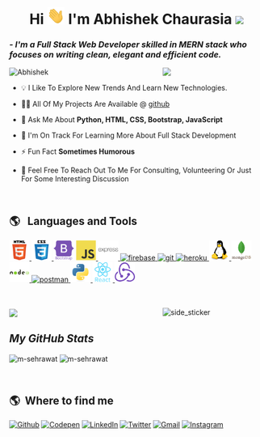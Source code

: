 <h1 align="center">
    Hi
    <img src="https://raw.githubusercontent.com/ABSphreak/ABSphreak/master/gifs/Hi.gif" width="35">
    I'm Abhishek Chaurasia
    <img src="https://camo.githubusercontent.com/d3359cb00ab0b5ed8f2e1fe3fceb4fbaf3b614340f8c0db99c17b9f50b351770/68747470733a2f2f656d6f6a69732e736c61636b6d6f6a69732e636f6d2f656d6f6a69732f696d616765732f313533313834393433302f343234362f626c6f622d73756e676c61737365732e6769663f31353331383439343330" width="35">
</h1>
<h3>
    <i>- I'm a Full Stack Web Developer skilled in MERN stack who focuses on writing clean, elegant and efficient code.</i>
</h3>
<img align="right" src="https://cdn.jsdelivr.net/gh/Th3Wall/assets-cdn/PersonalGithubReadme/Memoji.png" width="200"/>
<p align="left"> <img src="https://komarev.com/ghpvc/?username=aabhishek-chaurasia-au17" alt="Abhishek" /> </p>

- 💡 I Like To Explore New Trends And Learn New Technologies.

- 👨‍💻 All Of My Projects Are Available @ [github](https://github.com/aabhishek-chaurasia-au17)

- 💬 Ask Me About **Python, HTML, CSS, Bootstrap, JavaScript**

- 🌱 I'm On Track For Learning More About Full Stack Development

- ⚡ Fun Fact **Sometimes Humorous**

- 💬 Feel Free To Reach Out To Me For Consulting, Volunteering Or Just For Some Interesting Discussion
<br>

<h2>🌎 &nbsp; Languages and Tools</h2>


<p align="left"><a href="https://www.w3.org/html/" target="_blank"> <img src="https://raw.githubusercontent.com/devicons/devicon/master/icons/html5/html5-original-wordmark.svg" alt="html5" width="40" height="40"/>  <a href="https://getbootstrap.com" target="_blank">  <img src="https://raw.githubusercontent.com/devicons/devicon/master/icons/css3/css3-original-wordmark.svg" alt="css3" width="40" height="40"/> </a> </a> <img src="https://raw.githubusercontent.com/devicons/devicon/master/icons/bootstrap/bootstrap-plain-wordmark.svg" alt="bootstrap" width="40" height="40"/> </a>  <a href="https://www.w3schools.com/css/" target="_blank"> <a href="https://developer.mozilla.org/en-US/docs/Web/JavaScript" target="_blank"> <img src="https://raw.githubusercontent.com/devicons/devicon/master/icons/javascript/javascript-original.svg" alt="javascript" width="40" height="40"/> </a> <a href="https://expressjs.com" target="_blank"> <img src="https://raw.githubusercontent.com/devicons/devicon/master/icons/express/express-original-wordmark.svg" alt="express" width="40" height="40"/> </a> <a href="https://firebase.google.com/" target="_blank"> <img src="https://www.vectorlogo.zone/logos/firebase/firebase-icon.svg" alt="firebase" width="40" height="40"/> </a> <a href="https://git-scm.com/" target="_blank"> <img src="https://www.vectorlogo.zone/logos/git-scm/git-scm-icon.svg" alt="git" width="40" height="40"/> </a> <a href="https://heroku.com" target="_blank"> <img src="https://www.vectorlogo.zone/logos/heroku/heroku-icon.svg" alt="heroku" width="40" height="40"/> </a> <a href="https://www.linux.org/" target="_blank"> <img src="https://raw.githubusercontent.com/devicons/devicon/master/icons/linux/linux-original.svg" alt="linux" width="40" height="40"/> </a> <a href="https://www.mongodb.com/" target="_blank"> <img src="https://raw.githubusercontent.com/devicons/devicon/master/icons/mongodb/mongodb-original-wordmark.svg" alt="mongodb" width="40" height="40"/> </a> <a href="https://nodejs.org" target="_blank"> <img src="https://raw.githubusercontent.com/devicons/devicon/master/icons/nodejs/nodejs-original-wordmark.svg" alt="nodejs" width="40" height="40"/> </a> <a href="https://postman.com" target="_blank"> <img src="https://www.vectorlogo.zone/logos/getpostman/getpostman-icon.svg" alt="postman" width="40" height="40"/> </a> <a href="https://www.python.org" target="_blank"> <img src="https://raw.githubusercontent.com/devicons/devicon/master/icons/python/python-original.svg" alt="python" width="40" height="40"/> </a> <a href="https://reactjs.org/" target="_blank"> <img src="https://raw.githubusercontent.com/devicons/devicon/master/icons/react/react-original-wordmark.svg" alt="react" width="40" height="40"/> </a> <a href="https://redux.js.org" target="_blank"> <img src="https://raw.githubusercontent.com/devicons/devicon/master/icons/redux/redux-original.svg" alt="redux" width="40" height="40"/> </a> </p>
<br />

<br />


  
 <img align="right" width=200px height=200px alt="side_sticker" src="https://media.giphy.com/media/TEnXkcsHrP4YedChhA/giphy.gif" />

<!--  <a align="left" ><img src="https://github-readme-streak-stats.herokuapp.com/?user=aabhishek-chaurasia-au17&theme=radical&hide"  /></a>
  
<a href="https://github.com/aabhishek-chaurasia-au17/github-readme-stats">
  <img align="center" src="https://github-readme-stats.vercel.app/api/top-langs/?username=aabhishek-chaurasia-au17&theme=radical&hide" />
</a> -->
<a href="https://github.com/aabhishek-chaurasia-au17/github-readme-stats">
  <img align="center" src="https://github-readme-stats.vercel.app/api?username=aabhishek-chaurasia-au17&show_icons=true&theme=radical&line_height=27%22%20alt=%22Abhishek%27s%20github%20stats" />
</a> 

<h2><i>My GitHub Stats</i></h2>

<p>
    <img align="center" src="https://github-readme-stats.vercel.app/api?username=m-sehrawat&show_icons=true&include_all_commits=true&count_private=true&hide=issues,contribs&border_radius=0&locale=en&theme=dark" alt="m-sehrawat" height="139" />
    <img align="center" src="https://github-readme-stats.vercel.app/api/top-langs/?username=m-sehrawat&layout=compact&exclude_repo=Lybrate-Website-Clone-Version-2.0,Lybrate-Website-Clone,Adidas-Clone&hide=Shell&border_radius=0&theme=dark" alt="m-sehrawat" height="139" />
</p>
<br>

<h2>🌎 &nbsp;Where to find me</h2>
<p>
  <a href="https://github.com/aabhishek-chaurasia-au17" target="_blank"><img alt="Github" src="https://img.shields.io/badge/-GitHub-%2312100E.svg?&style=for-the-badge&logo=Github&logoColor=white" /></a>
  <a href="https://codepen.io/aabhishek-chaurasia-au17" target="_blank"><img alt="Codepen" src="https://img.shields.io/badge/-Codepen-000000?style=for-the-badge&logo=codepen&logoColor=white" /></a>
  <a href="https://www.linkedin.com/in/abhishek-chaurasia-640b3563/" target="_blank"><img alt="LinkedIn" src="https://img.shields.io/badge/-Linkedin-%230077B5.svg?&style=for-the-badge&logo=linkedin&logoColor=white" /></a>
 <a href="https://www.facebook.com/abhishek.chaurasia.940/" target="_blank"><img alt="Twitter" src="https://img.shields.io/badge/-Facebook-1DA1F2?style=for-the-badge&logo=Facebook&logoColor=white" /></a>
  <a href="mailto:abhishekc838@gmail.com" target="_blank"><img alt="Gmail" src="https://img.shields.io/badge/-Gmail-EA4335?style=for-the-badge&logo=gmail&logoColor=white" /></a>
  <a href="https://www.instagram.com/a4abhishek_/?hl=en" target="_blank"><img alt="Instagram" src="https://img.shields.io/badge/-Instagram-E4405F?style=for-the-badge&logo=instagram&logoColor=white" /></a>
</p>
